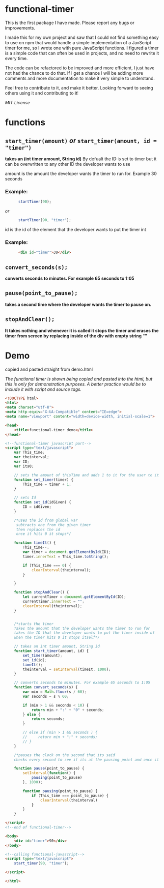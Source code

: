 # functional-timer

This is the first package I have made. Please report any bugs or improvements.

I made this for my own project and saw that I could not find something easy to use on npm that would handle a simple implementation of a JavScript timer for me, so I wrote one with pure JavaScript functions. I figured a timer is a simple code that can often be used in projects, and no need to rewrite it every time.

The code can be refactored to be improved and more efficient, I just have not had the chance to do that. If I get a chance I will be adding more comments and more documentation to make it very simple to understand. 

Feel free to contribute to it, and make it better. Looking forward to seeing others using it and contributing to it!

*MIT License*

# functions

## ```start_timer(amount)``` *or* ```start_timer(amount, id = "timer")```


**takes an (int timer amount, String id)**
By defualt the ID is set to timer but it can be overwritten to any other ID the developer wants to use

amount is the amount the developer wants the timer to run for. Example 30 seconds
### Example:
```javascript
      startTimer(90);
```
*or*

```javascript
      startTimer(90, "timer");
```

id is the id of the element that the developer wants to put the timer int
### Example:
```html
      <div id="timer">30</div>
```

## ```convert_seconds(s);```
**converts seconds to minutes. For example 65 seconds to 1:05**

## ```pause(point_to_pause);```
**takes a second time where the developer wants the timer to pause on.**

## ```stopAndClear();```
**It takes nothing and whenever it is called it stops the timer and erases the timer from screen by replacing inside of the div with empty string ""**

# Demo
copied and pasted straight from demo.html

*The functional timer is shown being copied and pasted into the html, but this is only for demonstration purposes.
A better practice would be to include it with script and source tags.*

```html
<!DOCTYPE html>
<html>
<meta charset="utf-8">
<meta http-equiv="X-UA-Compatible" content="IE=edge">
<meta name="viewport" content="width=device-width, initial-scale=1">

<head>
    <title>functional-timer demo</title>
</head>

<!--functional-timer javascript part-->
<script type="text/javascript">
    var This_time;
    var theinterval;
    var ID;
    var its0;

    // sets the amount of thisTime and adds 1 to it for the user to it started from 30 and not 29 
    function set_timer(timer) {
        This_time = timer + 1;
    }

    // sets Id
    function set_id(idGiven) {
        ID = idGiven;
    }

    /*uses the id from global var
     subtracts one from the given timer
     then replaces the id
     once it hits 0 it stops*/

    function timeIt() {
        This_time--;
        var timer = document.getElementById(ID);
        timer.innerText = This_time.toString();

        if (This_time === 0) {
            clearInterval(theinterval);
        }

    }

    function stopAndClear() {
        let currentTimer = document.getElementById(ID);
        currentTimer.innerText = "";
        clearInterval(theinterval);
    }


    /*starts the timer
    Takes the amount that the developer wants the timer to run for
    takes the ID that the developer wants to put the timer inside of
    when the timer hits 0 it stops itself*/

    // takes an int timer amount, String id   
    function start_timer(amount, id) {
        set_timer(amount);
        set_id(id);
        timeIt();
        theinterval = setInterval(timeIt, 1000);
    }

    // converts seconds to minutes. For example 65 seconds to 1:05
    function convert_seconds(s) {
        var min = Math.floor(s / 60);
        var seconds = s % 60;

        if (min > 1 && seconds < 10) {
            return min + ":" + "0" + seconds;
        } else {
            return seconds;
        }

        // else if (min > 1 && seconds ) {
        //     return min + ":" + seconds;
        // }
    }

    /*pauses the clock on the second that its said
    checks every second to see if its at the pausing point and once it is it clears the interval*/

    function pause(point_to_pause) {
        setInterval(function() {
            pausing(point_to_pause)
        }, 1000);

        function pausing(point_to_pause) {
            if (This_time === point_to_pause) {
                clearInterval(theinterval)
            }
        }
    }

</script>
<!--end of functional-timer-->

<body>
    <div id="timer">90</div>
</body>

<!--calling functional-javascript-->
<script type="text/javascript">
    start_timer(90, "timer");

</script>

</html>
```
